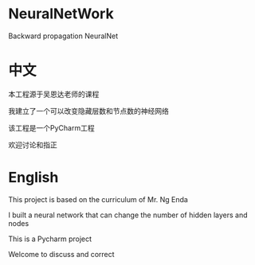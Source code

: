# NeuralNetWork
Backward  propagation NeuralNet

# 中文
本工程源于吴恩达老师的课程

我建立了一个可以改变隐藏层数和节点数的神经网络

该工程是一个PyCharm工程

欢迎讨论和指正

# English
This project is based on the curriculum of Mr. Ng Enda

I built a neural network that can change the number of hidden layers and nodes

This is a Pycharm project

Welcome to discuss and correct
